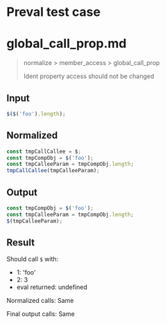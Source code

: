 # Preval test case

# global_call_prop.md

> normalize > member_access > global_call_prop
>
> Ident property access should not be changed

## Input

`````js filename=intro
$($('foo').length);
`````

## Normalized

`````js filename=intro
const tmpCallCallee = $;
const tmpCompObj = $('foo');
const tmpCalleeParam = tmpCompObj.length;
tmpCallCallee(tmpCalleeParam);
`````

## Output

`````js filename=intro
const tmpCompObj = $('foo');
const tmpCalleeParam = tmpCompObj.length;
$(tmpCalleeParam);
`````

## Result

Should call `$` with:
 - 1: 'foo'
 - 2: 3
 - eval returned: undefined

Normalized calls: Same

Final output calls: Same
